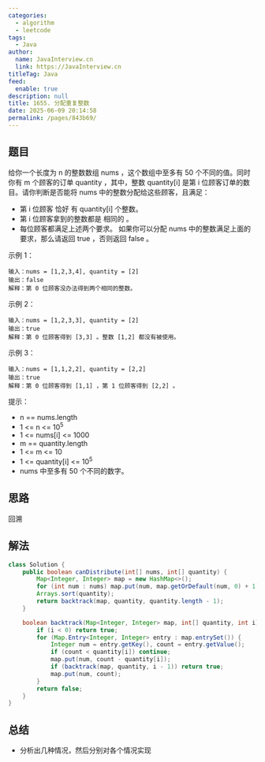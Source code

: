 ```yaml
---
categories: 
  - algorithm
  - leetcode
tags: 
  - Java
author: 
  name: JavaInterview.cn
  link: https://JavaInterview.cn
titleTag: Java
feed: 
  enable: true
description: null
title: 1655. 分配重复整数
date: 2025-06-09 20:14:58
permalink: /pages/843b69/
---
```


## 题目

给你一个长度为 n 的整数数组 nums ，这个数组中至多有 50 个不同的值。同时你有 m 个顾客的订单 quantity ，其中，整数 quantity[i] 是第 i 位顾客订单的数目。请你判断是否能将 nums 中的整数分配给这些顾客，且满足：

* 第 i 位顾客 恰好 有 quantity[i] 个整数。
* 第 i 位顾客拿到的整数都是 相同的 。
* 每位顾客都满足上述两个要求。
如果你可以分配 nums 中的整数满足上面的要求，那么请返回 true ，否则返回 false 。



示例 1：

    输入：nums = [1,2,3,4], quantity = [2]
    输出：false
    解释：第 0 位顾客没办法得到两个相同的整数。
示例 2：

    输入：nums = [1,2,3,3], quantity = [2]
    输出：true
    解释：第 0 位顾客得到 [3,3] 。整数 [1,2] 都没有被使用。
示例 3：

    输入：nums = [1,1,2,2], quantity = [2,2]
    输出：true
    解释：第 0 位顾客得到 [1,1] ，第 1 位顾客得到 [2,2] 。


提示：

* n == nums.length
* 1 <= n <= 10<sup>5</sup>
* 1 <= nums[i] <= 1000
* m == quantity.length
* 1 <= m <= 10
* 1 <= quantity[i] <= 10<sup>5</sup>
* nums 中至多有 50 个不同的数字。

## 思路

回溯

## 解法
```java
class Solution {
    public boolean canDistribute(int[] nums, int[] quantity) {
        Map<Integer, Integer> map = new HashMap<>();
        for (int num : nums) map.put(num, map.getOrDefault(num, 0) + 1);
        Arrays.sort(quantity);
        return backtrack(map, quantity, quantity.length - 1);
    }

    boolean backtrack(Map<Integer, Integer> map, int[] quantity, int i) {
        if (i < 0) return true;
        for (Map.Entry<Integer, Integer> entry : map.entrySet()) {
            Integer num = entry.getKey(), count = entry.getValue();
            if (count < quantity[i]) continue;
            map.put(num, count - quantity[i]);
            if (backtrack(map, quantity, i - 1)) return true;
            map.put(num, count);
        }
        return false;
    }
}

```

## 总结

- 分析出几种情况，然后分别对各个情况实现 
